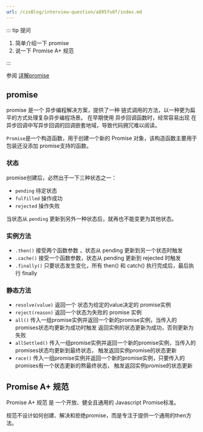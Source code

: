 ```yaml
---
url: /czxBlog/interview-question/a895fu8f/index.md
---
```

::: tip 提问

1. 简单介绍一下 promise
2. 说一下 Promise A+ 规范

:::

参阅 [详解promise](/article/q40nq4hv)

## promise

promise 是一个 异步编程解决方案，提供了一种 链式调用的方法，以一种更为扁平的方式处理复杂异步编程场景。
在早期使用 异步回调函数时，经常容易出现 在异步回调中写异步回调的回调嵌套地域，导致代码拥冗难以阅读。

`Promise`是一个构造函数，用于创建一个新的 Promise 对象，该构造函数主要用于包装还没添加 promise支持的函数。

### 状态

promise创建后，必然出于一下三种状态之一：

* `pending` 待定状态
* `fulfilled` 操作成功
* `rejected` 操作失败

当状态从 `pending` 更新到另外一种状态后，就再也不能变更为其他状态。

### 实例方法

* `.then()` 接受两个函数参数 ，状态从 pending 更新到另一个状态时触发
* `.cache()` 接受一个函数参数，状态从 pending 更新到 rejected 时触发
* `.finally()` 只要状态发生变化，所有 then() 和 catch() 执行完成后，最后执行 finally

### 静态方法

* `resolve(value)` 返回一个 状态为给定的value决定的 promise实例
* `reject(reason)` 返回一个状态为失败的 promise 实例
* `all()` 传入一组promise实例并返回一个新的promise实例，当传入的promises状态均更新为成功时触发
  返回实例的状态更新为成功，否则更新为失败
* `allSettled()` 传入一组promise实例并返回一个新的promise实例，当传入的promises状态均更新到最终状态，
  触发返回实例promise的状态更新
* `race()` 传入一组promise实例并返回一个新的promise实例，只要传入的promises有一个状态更新的熬最终状态，
  触发返回实例promise的状态更新

## Promise A+ 规范

Promise A+ 规范 是 一个开放、健全且通用的 Javascript Promise标准。

规范不设计如何创建、解决和拒绝promise，而是专注于提供一个通用的then方法。
